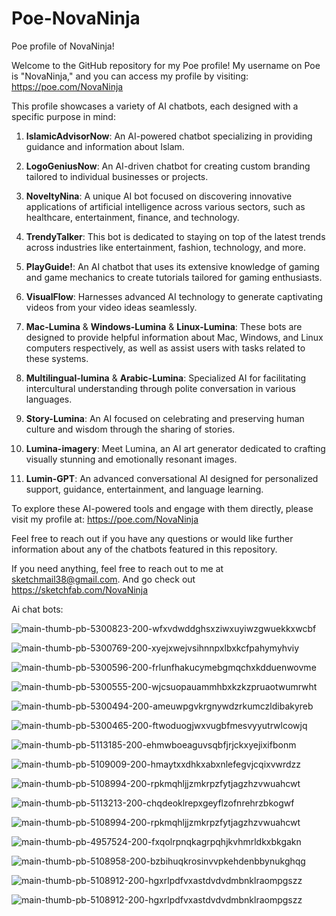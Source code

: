 # Poe-NovaNinja
Poe profile of NovaNinja!

Welcome to the GitHub repository for my Poe profile! My username on Poe is "NovaNinja," and you can access my profile by visiting: https://poe.com/NovaNinja

This profile showcases a variety of AI chatbots, each designed with a specific purpose in mind:

1. **IslamicAdvisorNow**: An AI-powered chatbot specializing in providing guidance and information about Islam.

2. **LogoGeniusNow**: An AI-driven chatbot for creating custom branding tailored to individual businesses or projects.

3. **NoveltyNina**: A unique AI bot focused on discovering innovative applications of artificial intelligence across various sectors, such as healthcare, entertainment, finance, and technology.

4. **TrendyTalker**: This bot is dedicated to staying on top of the latest trends across industries like entertainment, fashion, technology, and more.

5. **PlayGuide!**: An AI chatbot that uses its extensive knowledge of gaming and game mechanics to create tutorials tailored for gaming enthusiasts.

6. **VisualFlow**: Harnesses advanced AI technology to generate captivating videos from your video ideas seamlessly.

7. **Mac-Lumina** & **Windows-Lumina** & **Linux-Lumina**: These bots are designed to provide helpful information about Mac, Windows, and Linux computers respectively, as well as assist users with tasks related to these systems.

8. **Multilingual-lumina** & **Arabic-Lumina**: Specialized AI for facilitating intercultural understanding through polite conversation in various languages.

9. **Story-Lumina**: An AI focused on celebrating and preserving human culture and wisdom through the sharing of stories.

10. **Lumina-imagery**: Meet Lumina, an AI art generator dedicated to crafting visually stunning and emotionally resonant images.

11. **Lumin-GPT**: An advanced conversational AI designed for personalized support, guidance, entertainment, and language learning.

To explore these AI-powered tools and engage with them directly, please visit my profile at: https://poe.com/NovaNinja

Feel free to reach out if you have any questions or would like further information about any of the chatbots featured in this repository.

If you need anything, feel free to reach out to me at sketchmail38@gmail.com.
And go check out https://sketchfab.com/NovaNinja 

Ai chat bots:



![main-thumb-pb-5300823-200-wfxvdwddghsxziwxuyiwzgwuekkxwcbf](https://github.com/user-attachments/assets/a4c810d4-6bba-4371-a8e4-4b375932788e)

![main-thumb-pb-5300769-200-xyejxwejvsihnnpxlbxkcfpahymyhviy](https://github.com/user-attachments/assets/1ee3a76d-eb94-4964-94e6-1822cf76540f)

![main-thumb-pb-5300596-200-frlunfhakucymebgmqchxkdduenwovme](https://github.com/user-attachments/assets/15aa60d8-8be1-4f42-8614-badee1d8f8e4)

![main-thumb-pb-5300555-200-wjcsuopauammhbxkzkzpruaotwumrwht](https://github.com/user-attachments/assets/77f05e71-6077-4232-a33e-fb38708c033a)

![main-thumb-pb-5300494-200-ameuwpgvkrgnywdzrkumczldibakyreb](https://github.com/user-attachments/assets/89edf5e4-3144-45ba-8da8-c32a34ec1231)

![main-thumb-pb-5300465-200-ftwoduogjwxvugbfmesvyyutrwlcowjq](https://github.com/user-attachments/assets/295fdcc9-be4c-45a7-b068-7a465ef0e848)

![main-thumb-pb-5113185-200-ehmwboeaguvsqbfjrjckxyejixifbonm](https://github.com/user-attachments/assets/b76856ea-5c00-4fa2-94df-7e959ec063f3)

![main-thumb-pb-5109009-200-hmaytxxdhkxabxnlefegvjcqixvwrdzz](https://github.com/user-attachments/assets/dc263afe-c6df-4096-89f0-a9ecde8b3678)

![main-thumb-pb-5108994-200-rpkmqhljjzmkrpzfytjagzhzvwuahcwt](https://github.com/user-attachments/assets/7dcd9892-2141-4e1b-91e2-b42e90488842)

![main-thumb-pb-5113213-200-chqdeoklrepxgeyflzofnrehrzbkogwf](https://github.com/user-attachments/assets/0c1d2bc5-8b6b-478e-91d3-be8670a05e92)

![main-thumb-pb-5108994-200-rpkmqhljjzmkrpzfytjagzhzvwuahcwt](https://github.com/user-attachments/assets/51853b04-fbaf-471a-bcc2-11ab9ac2d142)

![main-thumb-pb-4957524-200-fxqolrpnqkagrpqhjkvhmrldkxbkgakn](https://github.com/user-attachments/assets/98d42727-6a39-4436-9e71-303ed8d468c9)

![main-thumb-pb-5108958-200-bzbihuqkrosinvvpkehdenbbynukghqg](https://github.com/user-attachments/assets/2061a68a-1bd1-4819-8054-c47610d97cb8)

![main-thumb-pb-5108912-200-hgxrlpdfvxastdvdvdmbnklraompgszz](https://github.com/user-attachments/assets/d573950c-e642-4e10-b58a-596b3645328c)

![main-thumb-pb-5108912-200-hgxrlpdfvxastdvdvdmbnklraompgszz](https://github.com/user-attachments/assets/47482cb7-ecb3-4048-9d3a-ce08fce05b7c)

